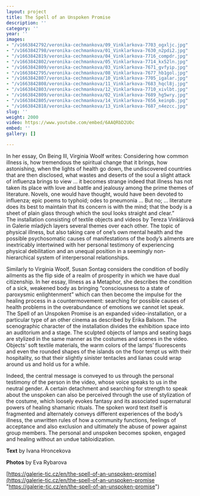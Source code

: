 ```yaml
---
layout: project
title: The Spell of an Unspoken Promise
description: ''
category: ''
year: ''
images:
- "/v1663842792/veronika-cechmankova/09_Vinklarkova-7703_ogxljc.jpg"
- "/v1663842798/veronika-cechmankova/01_Vinklarkova-7630_n2pdi2.jpg"
- "/v1663842819/veronika-cechmankova/04_Vinklarkova-7716_compdr.jpg"
- "/v1663842802/veronika-cechmankova/05_Vinklarkova-7714_kx52ln.jpg"
- "/v1663842809/veronika-cechmankova/03_Vinklarkova-7671_gvfyip.jpg"
- "/v1663842795/veronika-cechmankova/08_Vinklarkova-7677_hb1gol.jpg"
- "/v1663842807/veronika-cechmankova/10_Vinklarkova-7705_igalar.jpg"
- "/v1663842808/veronika-cechmankova/11_Vinklarkova-7683_hqcl8j.jpg"
- "/v1663842803/veronika-cechmankova/12_Vinklarkova-7710_xivlbt.jpg"
- "/v1663842809/veronika-cechmankova/02_Vinklarkova-7689_hg5wry.jpg"
- "/v1663842805/veronika-cechmankova/14_Vinklarkova-7656_keinpb.jpg"
- "/v1663842818/veronika-cechmankova/13_Vinklarkova-7687_n4ezcc.jpg"
slug: ''
weight: 2000
video: https://www.youtube.com/embed/6AAQRbD2UOc
embed: ''
gallery: []

---
```

In her essay, On Being Ill, Virginia Woolf writes: Considering how common illness is, how tremendous the spiritual change that it brings, how astonishing, when the lights of health go down, the undiscovered countries that are then disclosed, what wastes and deserts of the soul a slight attack of influenza brings to view … it becomes strange indeed that illness has not taken its place with love and battle and jealousy among the prime themes of literature. Novels, one would have thought, would have been devoted to influenza; epic poems to typhoid; odes to pneumonia … But no; … literature does its best to maintain that its concern is with the mind; that the body is a sheet of plain glass through which the soul looks straight and clear.”  
The installation consisting of textile objects and videos by Tereza Vinklárová in Galerie mladých layers several themes over each other. The topic of physical illness, but also taking care of one’s own mental health and the possible psychosomatic causes of manifestations of the body’s ailments are inextricably intertwined with her personal testimony of experiencing physical debilitation and an unequal position in a seemingly non-hierarchical system of interpersonal relationships.

Similarly to Virginia Woolf, Susan Sontag considers the condition of bodily ailments as the flip side of a realm of prosperity in which we have dual citizenship. In her essay, Illness as a Metaphor, she describes the condition of a sick, weakened body as bringing “consciousness to a state of paroxysmic enlightenment” which can then become the impulse for the healing process in a countermovement: searching for possible causes of health problems in the overabundance of emotions we cannot let speak.  
The Spell of an Unspoken Promise is an expanded video-installation, or a particular type of an other cinema as described by Erika Balsom. The scenographic character of the installation divides the exhibition space into an auditorium and a stage. The sculpted objects of lamps and seating bags are stylized in the same manner as the costumes and scenes in the video. Objects’ soft textile materials, the warm colors of the lamps’ fluorescents and even the rounded shapes of the islands on the floor tempt us with their hospitality, so that their slightly sinister tentacles and lianas could wrap around us and hold us for a while.

Indeed, the central message is conveyed to us through the personal testimony of the person in the video, whose voice speaks to us in the neutral gender. A certain detachment and searching for strength to speak about the unspoken can also be perceived through the use of stylization of the costume, which loosely evokes fantasy and its associated supernatural powers of healing shamanic rituals. The spoken word text itself is fragmented and alternately conveys different experiences of the body’s illness, the unwritten rules of how a community functions, feelings of acceptance and also exclusion and ultimately the abuse of power against group members. The personal and unspoken becomes spoken, engaged and healing without an undue tabloidization.

**Text** by Ivana Hroncekova

**Photos** by Eva Rybarova

[https://galerie-tic.cz/en/the-spell-of-an-unspoken-promise](https://galerie-tic.cz/en/the-spell-of-an-unspoken-promise "https://galerie-tic.cz/en/the-spell-of-an-unspoken-promise")